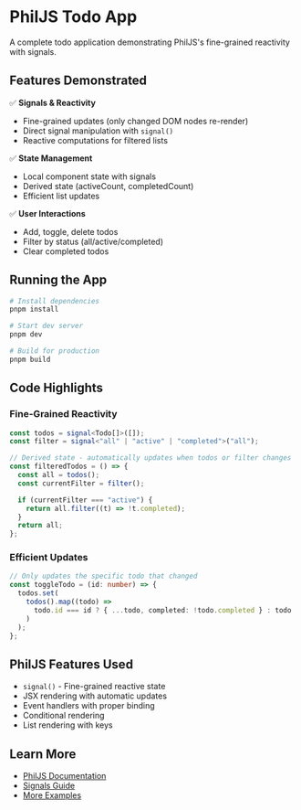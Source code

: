 # PhilJS Todo App

A complete todo application demonstrating PhilJS's fine-grained reactivity with signals.

## Features Demonstrated

✅ **Signals & Reactivity**
- Fine-grained updates (only changed DOM nodes re-render)
- Direct signal manipulation with `signal()`
- Reactive computations for filtered lists

✅ **State Management**
- Local component state with signals
- Derived state (activeCount, completedCount)
- Efficient list updates

✅ **User Interactions**
- Add, toggle, delete todos
- Filter by status (all/active/completed)
- Clear completed todos

## Running the App

```bash
# Install dependencies
pnpm install

# Start dev server
pnpm dev

# Build for production
pnpm build
```

## Code Highlights

### Fine-Grained Reactivity

```typescript
const todos = signal<Todo[]>([]);
const filter = signal<"all" | "active" | "completed">("all");

// Derived state - automatically updates when todos or filter changes
const filteredTodos = () => {
  const all = todos();
  const currentFilter = filter();

  if (currentFilter === "active") {
    return all.filter((t) => !t.completed);
  }
  return all;
};
```

### Efficient Updates

```typescript
// Only updates the specific todo that changed
const toggleTodo = (id: number) => {
  todos.set(
    todos().map((todo) =>
      todo.id === id ? { ...todo, completed: !todo.completed } : todo
    )
  );
};
```

## PhilJS Features Used

- `signal()` - Fine-grained reactive state
- JSX rendering with automatic updates
- Event handlers with proper binding
- Conditional rendering
- List rendering with keys

## Learn More

- [PhilJS Documentation](../../README.md)
- [Signals Guide](../../packages/philjs-core/README.md)
- [More Examples](../)
